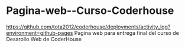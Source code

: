 # Pagina-web--Curso-Coderhouse
https://github.com/tota2012/coderhouse/deployments/activity_log?environment=github-pages
Pagina web para entrega final del curso de Desarollo Web de CoderHouse

